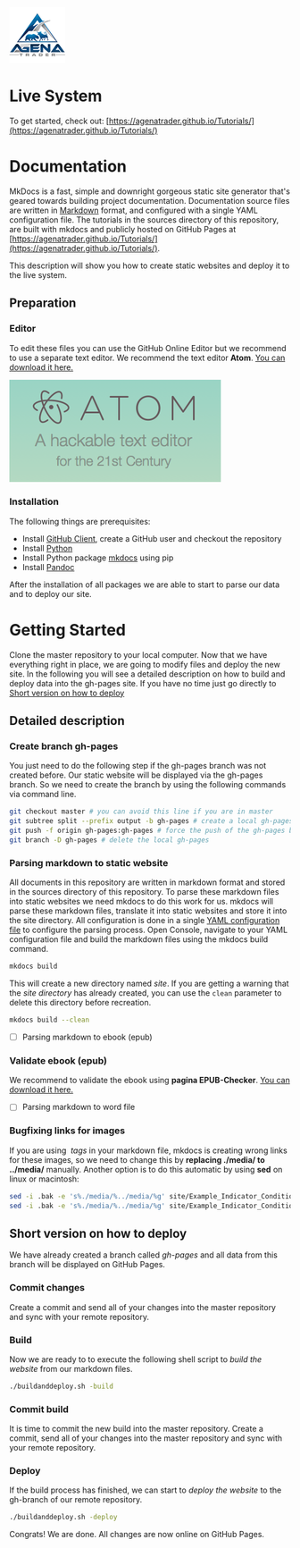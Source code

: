 ![AgenaTrader](./sources/images/logo_100.png)

# Live System
To get started, check out: [https://agenatrader.github.io/Tutorials/](https://agenatrader.github.io/Tutorials/)

# Documentation
MkDocs is a fast, simple and downright gorgeous static site generator that's geared towards building project documentation.
Documentation source files are written in [Markdown](https://guides.github.com/features/mastering-markdown/) format, and configured with a single YAML configuration file.
The tutorials in the sources directory of this repository, are built with mkdocs and publicly hosted on GitHub Pages at [https://agenatrader.github.io/Tutorials/](https://agenatrader.github.io/Tutorials/).

This description will show you how to create static websites and deploy it to the live system.

## Preparation
### Editor
To edit these files you can use the GitHub Online Editor but we recommend to use a separate text editor.
We recommend the text editor **Atom**. [You can download it here.](https://atom.io)

![Atom](./sources/images/logo_atom.png)

### Installation
The following things are prerequisites:
* Install [GitHub Client](https://desktop.github.com), create a GitHub user and checkout the repository
* Install [Python](https://www.python.org/downloads/)
* Install Python package [mkdocs](http://www.mkdocs.org) using pip
* Install [Pandoc](http://pandoc.org/installing.html)

After the installation of all packages we are able to start to parse our data and to deploy our site.

# Getting Started
Clone the master repository to your local computer.
Now that we have everything right in place, we are going to modify files and deploy the new site.
In the following you will see a detailed description on how to build and deploy data into the gh-pages site.
If you have no time just go directly to [Short version on how to deploy](#short-version-on-how-to-deploy)

## Detailed description
### Create branch gh-pages
You just need to do the following step if the gh-pages branch was not created before.
Our static website will be displayed via the gh-pages branch. So we need to create the branch by using the following commands via command line.
```bash
git checkout master # you can avoid this line if you are in master
git subtree split --prefix output -b gh-pages # create a local gh-pages branch containing the splitted output folder
git push -f origin gh-pages:gh-pages # force the push of the gh-pages branch to the remote gh-pages branch at origin
git branch -D gh-pages # delete the local gh-pages
```

### Parsing markdown to static website
All documents in this repository are written in markdown format and stored in the sources directory of this repository.
To parse these markdown files into static websites we need mkdocs to do this work for us. mkdocs will parse these markdown files, translate it into static websites and store it into the site directory.
All configuration is done in a single [YAML configuration file](mkdocs.yml) to configure the parsing process.
Open Console, navigate to your YAML configuration file and build the markdown files using the mkdocs build command.
```bash
mkdocs build
```
This will create a new directory named *site*.
If you are getting a warning that the *site directory* has already created, you can use the `clean` parameter to delete this directory before recreation.
```bash
mkdocs build --clean
```

- [ ] Parsing markdown to ebook (epub)

### Validate ebook (epub)
We recommend to validate the ebook using **pagina EPUB-Checker**. [You can download it here.](http://www.pagina-online.de/produkte/epub-checker/#c773)

- [ ] Parsing markdown to word file

### Bugfixing links for images
If you are using *<img> tags* in your markdown file, mkdocs is creating wrong links for these images, so we need to change this by **replacing ./media/ to ../media/** manually.
Another option is to do this automatic by using **sed** on linux or macintosh:
```bash
sed -i .bak -e 's%./media/%../media/%g' site/Example_Indicator_Condition_Strategy_Basic/README/index.html  && rm site/Example_Indicator_Condition_Strategy_Basic/README/index.html.bak
sed -i .bak -e 's%./media/%../media/%g' site/Example_Indicator_Condition_Strategy_Advanced/README/index.html  && rm site/Example_Indicator_Condition_Strategy_Advanced/README/index.html.bak
```

## Short version on how to deploy
We have already created a branch called *gh-pages* and all data from this branch will be displayed on GitHub Pages.

### Commit changes
Create a commit and send all of your changes into the master repository and sync with your remote repository.

### Build
Now we are ready to to execute the following shell script to *build the website* from our markdown files.
```bash
./buildanddeploy.sh -build
```

### Commit build
It is time to commit the new build into the master repository.
Create a commit, send all of your changes into the master repository and sync with your remote repository.

### Deploy
If the build process has finished, we can start to *deploy the website* to the gh-branch of our remote repository.
```bash
./buildanddeploy.sh -deploy
```

Congrats! We are done. All changes are now online on GitHub Pages.
